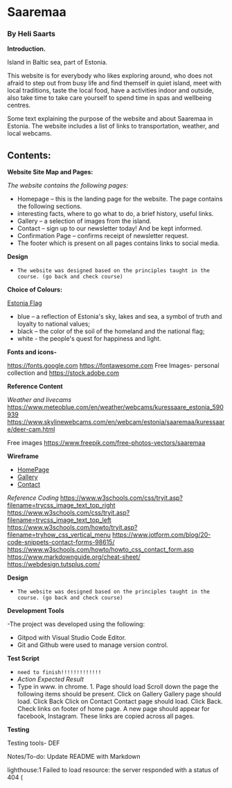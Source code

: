 # Saaremaa #

### By Heli Saarts 


**Introduction.**

Island in Baltic sea, part of Estonia.

This website is for everybody who likes exploring around, who does not afraid to step out from busy life and find themself in quiet island, meet with local traditions, taste the local food, have a activities indoor and outside, also take time to take care yourself to spend time in spas and wellbeing centres.

Some text explaining the purpose of the website and about Saaremaa in Estonia.
The website includes a list of links to transportation, weather, and local webcams.

## Contents: ##

**Website Site Map and Pages:**

*The website contains the following pages:*
- Homepage – this is the landing page for the website. The page contains the following sections.
- interesting facts, where to go what to do, a brief history, useful links.
- Gallery – a selection of images from the island.
- Contact – sign up to our newsletter today! And be kept informed.
- Confirmation Page – confirms receipt of newsletter request.
- The footer which is present on all pages contains links to social media.

**Design**
- `The website was designed based on the principles taught in the course. (go back and check course)`


**Choice of Colours:**

[Estonia Flag](https://en.wikipedia.org/wiki/Flag_of_Estonia)
- blue – a reflection of Estonia's sky, lakes and sea, a symbol of truth and loyalty to national values;
- black – the color of the soil of the homeland and the national flag;
- white - the people's quest for happiness and light.

**Fonts and icons-**

https://fonts.google.com
https://fontawesome.com
Free Images-
personal collection and <https://stock.adobe.com>


**Reference Content**

*Weather and livecams*
https://www.meteoblue.com/en/weather/webcams/kuressaare_estonia_590939
https://www.skylinewebcams.com/en/webcam/estonia/saaremaa/kuressaare/deer-cam.html

Free images
https://www.freepik.com/free-photos-vectors/saaremaa


**Wireframe**
- [HomePage](reference/wireframe/home_page.png)
- [Gallery](reference/wireframe/gallery_page.png)
- [Contact](reference/wireframe/contact_page.png)


*Reference Coding*
https://www.w3schools.com/css/tryit.asp?filename=trycss_image_text_top_right
https://www.w3schools.com/css/tryit.asp?filename=trycss_image_text_top_left
https://www.w3schools.com/howto/tryit.asp?filename=tryhow_css_vertical_menu
https://www.jotform.com/blog/20-code-snippets-contact-forms-98615/
https://www.w3schools.com/howto/howto_css_contact_form.asp
https://www.markdownguide.org/cheat-sheet/
https://webdesign.tutsplus.com/


**Design**
- `The website was designed based on the principles taught in the course. (go back and check course)`

**Development Tools**

-The project was developed using the following:
- Gitpod with Visual Studio Code Editor.
- Git and Github were used to manage version control.

**Test Script**
- `need to finish!!!!!!!!!!!!!`
- *Action Expected Result*
- Type in www. in chrome. 1. Page should load
Scroll down the page the following items should be present.
Click on Gallery Gallery page should load. Click Back
Click on Contact Contact page should load. Click Back.
Check links on footer of home page. A new page should appear for facebook, Instagram. These links
are copied across all pages.

**Testing**

Testing tools-
DEF


Notes/To-do:
Update README with Markdown

lighthouse:1          Failed to load resource: the server responded with a status of 404 (
